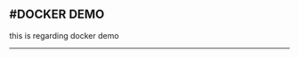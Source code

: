 #DOCKER DEMO
--------------------------------------------------------------------------
this is regarding docker demo

--------------------------------------------------------------------------

